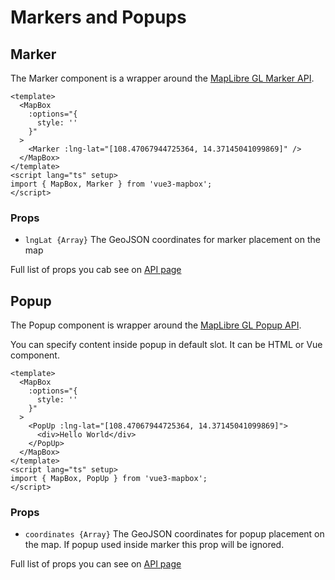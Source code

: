 # Markers and Popups

## Marker

The Marker component is a wrapper around the [MapLibre GL Marker API](https://maplibre.org/maplibre-gl-js-docs/api/markers/#marker).

```vue
<template>
  <MapBox
    :options="{
      style: ''
    }"
  >
    <Marker :lng-lat="[108.47067944725364, 14.37145041099869]" />
  </MapBox>
</template>
<script lang="ts" setup>
import { MapBox, Marker } from 'vue3-mapbox';
</script>
```

### Props

- `lngLat {Array}` The GeoJSON coordinates for marker placement on the map

Full list of props you cab see on [API page](/api/marker.md#props)

## Popup

The Popup component is wrapper around the [MapLibre GL Popup API](https://maplibre.org/maplibre-gl-js-docs/api/markers/#popup).

You can specify content inside popup in default slot. It can be HTML or Vue component.

```vue
<template>
  <MapBox
    :options="{
      style: ''
    }"
  >
    <PopUp :lng-lat="[108.47067944725364, 14.37145041099869]">
      <div>Hello World</div>
    </PopUp>
  </MapBox>
</template>
<script lang="ts" setup>
import { MapBox, PopUp } from 'vue3-mapbox';
</script>
```

### Props

- `coordinates {Array}` The GeoJSON coordinates for popup placement on the map. If popup used inside marker this prop will be ignored.

Full list of props you can see on [API page](/api/popup.md#props)
